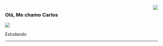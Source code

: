 <img align='right' src="https://github-readme-stats.vercel.app/api?username=CarlosMatias&show_icons=true&title_color=783c00&text_color=af552e&icon_color=783c00&bg_color=f8efd4&cache_seconds=2300">

### Olá, Me chamo **Carlos**

<img src="https://img.shields.io/static/v1?label=Overview&message=Matias,Carlos&color=f8efd4&style=for-the-badge&logo=GitHub">

<p> Estudando</p>

<hr>
